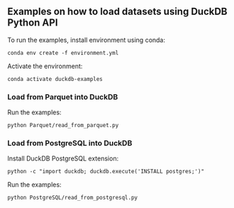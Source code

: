 ## Examples on how to load datasets using DuckDB Python API

To run the examples, install environment using conda:
```
conda env create -f environment.yml
```
Activate the environment:
```
conda activate duckdb-examples
```

### Load from Parquet into DuckDB

Run the examples:
```
python Parquet/read_from_parquet.py
```

### Load from PostgreSQL into DuckDB
Install DuckDB PostgreSQL extension:
```
python -c "import duckdb; duckdb.execute('INSTALL postgres;')"
```

Run the examples:
```
python PostgreSQL/read_from_postgresql.py
```
